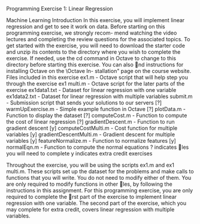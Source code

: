 Programming Exercise 1: Linear Regression

Machine Learning
Introduction
In this exercise, you will implement linear regression and get to see it work
on data. Before starting on this programming exercise, we strongly recom-
mend watching the video lectures and completing the review questions for
the associated topics.
To get started with the exercise, you will need to download the starter
code and unzip its contents to the directory where you wish to complete the
exercise. If needed, use the cd command in Octave to change to this directory
before starting this exercise.
You can also nd instructions for installing Octave on the \Octave In-
stallation" page on the course website.
Files included in this exercise
ex1.m - Octave script that will help step you through the exercise
ex1 multi.m - Octave script for the later parts of the exercise
ex1data1.txt - Dataset for linear regression with one variable
ex1data2.txt - Dataset for linear regression with multiple variables
submit.m - Submission script that sends your solutions to our servers
[?] warmUpExercise.m - Simple example function in Octave
[?] plotData.m - Function to display the dataset
[?] computeCost.m - Function to compute the cost of linear regression
[?] gradientDescent.m - Function to run gradient descent
[y] computeCostMulti.m - Cost function for multiple variables
[y] gradientDescentMulti.m - Gradient descent for multiple variables
[y] featureNormalize.m - Function to normalize features
[y] normalEqn.m - Function to compute the normal equations
? indicates les you will need to complete
y indicates extra credit exercises

Throughout the exercise, you will be using the scripts ex1.m and ex1 multi.m.
These scripts set up the dataset for the problems and make calls to functions
that you will write. You do not need to modify either of them. You are only
required to modify functions in other les, by following the instructions in
this assignment.
For this programming exercise, you are only required to complete the rst
part of the exercise to implement linear regression with one variable. The
second part of the exercise, which you may complete for extra credit, covers
linear regression with multiple variables.

